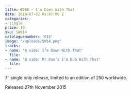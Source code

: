 ```yaml
---
title: BOSS – I’m Down With That
date: 2019-07-02 09:07:00 Z
categories:
- single
price: 10
sku: SW014
cataloguenumber: '014'
image: "/uploads/SW14.png"
tracks:
- name: 'A side: I’m Down With That'
  file: 
- name: 'B side: Mr Dan’s I’m Dub With That'
  file: 
---
```


7″ single only release, limited to an edition of 250 worldwide.

Released 27th November 2015